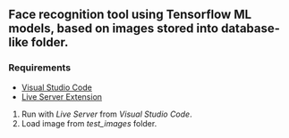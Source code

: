 ## Face recognition tool using Tensorflow ML models, based on images stored into database-like folder. 
### Requirements
  * [Visual Studio Code](https://code.visualstudio.com/download)
  * [Live Server Extension](https://marketplace.visualstudio.com/items?itemName=ritwickdey.LiveServer)
  
1. Run with _Live Server_ from _Visual Studio Code_.
2. Load image from _test_images_ folder. 

